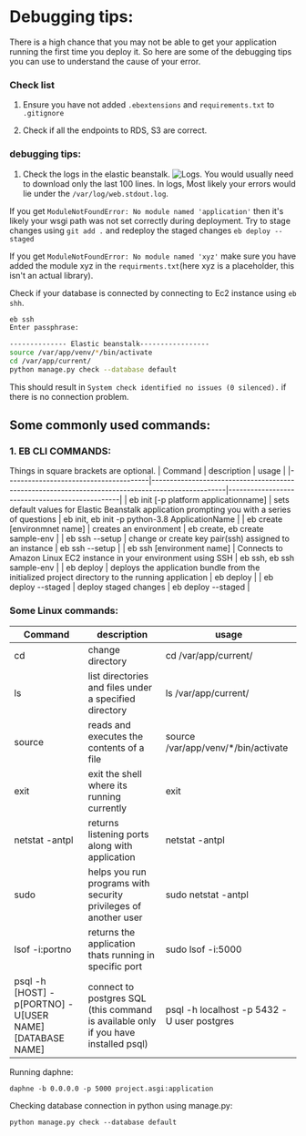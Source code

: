 # Debugging tips:

There is a high chance that you may not be able to get your application running the first time you deploy it. So here are some of the debugging tips you can use to understand the cause of your error.

### Check list

1. Ensure you have not added `.ebextensions` and `requirements.txt` to `.gitignore`

2. Check if all the endpoints to RDS, S3 are correct.

### debugging tips:

1. Check the logs in the elastic beanstalk.
![Logs](https://github.com/PaulleDemon/AWS-deployment/blob/master/images/logs.jpg). 
You would usually need to download only the last 100 lines. In logs, Most likely your errors would lie under the `/var/log/web.stdout.log`.

If you get `ModuleNotFoundError: No module named 'application'` then it's likely your wsgi path was not set correctly during deployment. Try to stage changes using `git add .` and redeploy the staged changes `eb deploy --staged`

If you get `ModuleNotFoundError: No module named 'xyz'` make sure you have added the module xyz in the `requirments.txt`(here xyz is a placeholder, this isn't an actual library).

Check if your database is connected by connecting to Ec2 instance using `eb shh`.
```sh
eb ssh
Enter passphrase:

-------------- Elastic beanstalk-----------------
source /var/app/venv/*/bin/activate
cd /var/app/current/
python manage.py check --database default
```
This should result in `System check identified no issues (0 silenced).` if there is no connection problem.


## Some commonly used commands:

### 1. EB CLI COMMANDS:

Things in square brackets are optional.
| Command                               | description                                                                                      | usage                                          |
|---------------------------------------|--------------------------------------------------------------------------------------------------|------------------------------------------------|
| eb init [-p platform applicationname] | sets default values for Elastic Beanstalk application prompting you with a series of questions      | eb init, eb init -p python-3.8 ApplicationName |
| eb create [environmnet name]          | creates an environment                                                                           | eb create, eb create sample-env                |
| eb ssh --setup                        | change or create key pair(ssh) assigned to an instance                                           | eb ssh --setup                                 |
| eb ssh [environment name]             | Connects to Amazon Linux EC2 instance in your environment using SSH                              | eb ssh, eb ssh sample-env                      |
| eb deploy                             | deploys the application bundle from the initialized project directory to the running application | eb deploy                                      |
| eb deploy --staged                    | deploy staged changes                                                                            | eb deploy --staged                             |


### Some Linux commands:

| Command                                                 | description                                                                         | usage                                      |
|---------------------------------------------------------|-------------------------------------------------------------------------------------|--------------------------------------------|
| cd                                                      | change directory                                                                    | cd /var/app/current/                       |
| ls                                                      | list directories and files under a specified directory                              | ls /var/app/current/                       |
| source                                                  | reads and executes the contents of a file                                           | source /var/app/venv/*/bin/activate        |
| exit                                                    | exit the shell where its running currently                                          | exit                                       |
| netstat -antpl                                          | returns listening ports along with application                                      | netstat -antpl                             |
| sudo                                                    | helps you run programs with security privileges of another user                     | sudo netstat -antpl                        |
| lsof -i:portno                                          | returns the application thats running in specific port                              | sudo lsof -i:5000                          |
| psql -h [HOST] -p[PORTNO] -U[USER NAME] [DATABASE NAME] | connect to postgres SQL (this command is available only if you have installed psql) | psql -h localhost -p 5432 -U user postgres |

Running daphne:
```
daphne -b 0.0.0.0 -p 5000 project.asgi:application
```

Checking database connection in python using manage.py:
```
python manage.py check --database default
```
